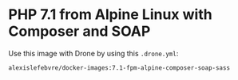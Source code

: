 # PHP 7.1 from Alpine Linux with Composer and SOAP

Use this image with Drone by using this `.drone.yml`:

```
alexislefebvre/docker-images:7.1-fpm-alpine-composer-soap-sass
```
